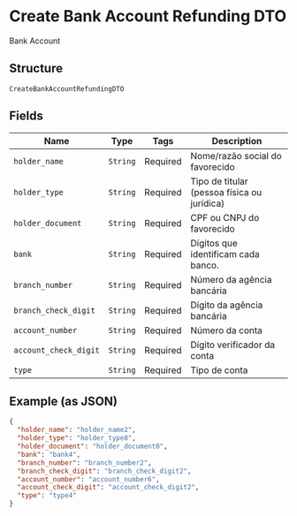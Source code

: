 
# Create Bank Account Refunding DTO

Bank Account

## Structure

`CreateBankAccountRefundingDTO`

## Fields

| Name | Type | Tags | Description |
|  --- | --- | --- | --- |
| `holder_name` | `String` | Required | Nome/razão social do favorecido |
| `holder_type` | `String` | Required | Tipo de titular (pessoa física ou jurídica) |
| `holder_document` | `String` | Required | CPF ou CNPJ do favorecido |
| `bank` | `String` | Required | Dígitos que identificam cada banco. |
| `branch_number` | `String` | Required | Número da agência bancária |
| `branch_check_digit` | `String` | Required | Dígito da agência bancária |
| `account_number` | `String` | Required | Número da conta |
| `account_check_digit` | `String` | Required | Dígito verificador da conta |
| `type` | `String` | Required | Tipo de conta |

## Example (as JSON)

```json
{
  "holder_name": "holder_name2",
  "holder_type": "holder_type8",
  "holder_document": "holder_document0",
  "bank": "bank4",
  "branch_number": "branch_number2",
  "branch_check_digit": "branch_check_digit2",
  "account_number": "account_number6",
  "account_check_digit": "account_check_digit2",
  "type": "type4"
}
```

